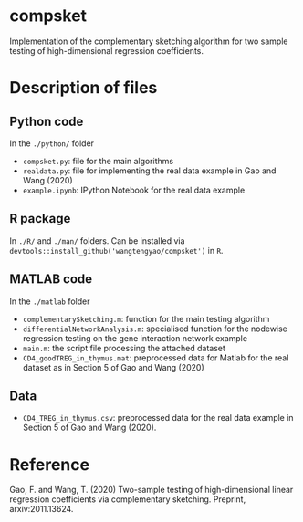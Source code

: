 # compsket
Implementation of the complementary sketching algorithm for two sample testing of high-dimensional regression coefficients. 

# Description of files
## Python code
In the `./python/` folder
* `compsket.py`: file for the main algorithms
* `realdata.py`: file for implementing the real data example in Gao and Wang (2020)
* `example.ipynb`: IPython Notebook for the real data example
## R package
In `./R/` and `./man/` folders. Can be installed via `devtools::install_github('wangtengyao/compsket')` in `R`.
## MATLAB code 
In the `./matlab` folder
* `complementarySketching.m`: function for the main testing algorithm
* `differentialNetworkAnalysis.m`: specialised function for the nodewise regression testing on the gene interaction network example
* `main.m`: the script file processing the attached dataset
* `CD4_goodTREG_in_thymus.mat`: preprocessed data for Matlab for the real dataset as in Section 5 of Gao and Wang (2020)
## Data
* `CD4_TREG_in_thymus.csv`: preprocessed data for the real data example in Section 5 of Gao and Wang (2020). 

# Reference
Gao, F. and Wang, T. (2020) Two-sample testing of high-dimensional linear regression coefficients via complementary sketching. Preprint, arxiv:2011.13624.
